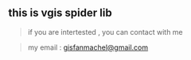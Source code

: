 ## this  is  vgis spider lib

>if you are intertested , you can contact with me 

>my email : gisfanmachel@gmail.com